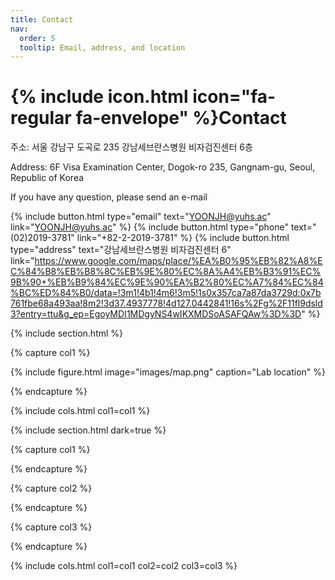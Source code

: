 ```yaml
---
title: Contact
nav:
  order: 5
  tooltip: Email, address, and location
---
```


# {% include icon.html icon="fa-regular fa-envelope" %}Contact

주소: 서울 강남구 도곡로 235 강남세브란스병원 비자검진센터 6층

Address: 6F Visa Examination Center, Dogok-ro 235, Gangnam-gu, Seoul, Republic of Korea

If you have any question, please send an e-mail

{%
  include button.html
  type="email"
  text="YOONJH@yuhs.ac"
  link="YOONJH@yuhs.ac"
%}
{%
  include button.html
  type="phone"
  text="(02)2019-3781"
  link="+82-2-2019-3781"
%}
{%
  include button.html
  type="address"
  text="강남세브란스병원 비자검진센터 6"
  link="https://www.google.com/maps/place/%EA%B0%95%EB%82%A8%EC%84%B8%EB%B8%8C%EB%9E%80%EC%8A%A4%EB%B3%91%EC%9B%90+%EB%B9%84%EC%9E%90%EA%B2%80%EC%A7%84%EC%84%BC%ED%84%B0/data=!3m1!4b1!4m6!3m5!1s0x357ca7a87da3729d:0x7b761fbe68a493aa!8m2!3d37.4937778!4d127.0442841!16s%2Fg%2F11fl9dsld3?entry=ttu&g_ep=EgoyMDI1MDgyNS4wIKXMDSoASAFQAw%3D%3D"
%}

{% include section.html %}

{% capture col1 %}

{%
  include figure.html
  image="images/map.png"
  caption="Lab location"
%}

{% endcapture %}

{% include cols.html col1=col1 %}

{% include section.html dark=true %}

{% capture col1 %}

{% endcapture %}

{% capture col2 %}

{% endcapture %}

{% capture col3 %}

{% endcapture %}

{% include cols.html col1=col1 col2=col2 col3=col3 %}

